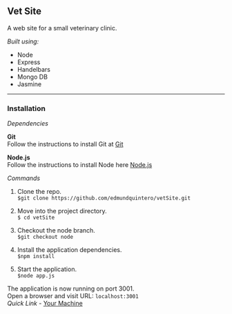 ## Vet Site ##

A web site for a small veterinary clinic.

*Built using:*  

  * Node  
  * Express  
  * Handelbars  
  * Mongo DB  
  * Jasmine  

---

### Installation ###

  
*Dependencies* 
  
**Git**  
Follow the instructions to install Git at [Git](https://github.com/)


**Node.js**  
Follow the instructions to install Node here [Node.js](http://nodejs.org/)


*Commands* 

1. Clone the repo.  
`$git clone https://github.com/edmundquintero/vetSite.git `  
  
2. Move into the project directory.  
`$ cd vetSite`
3. Checkout the node branch.  
`$git checkout node`
4. Install the application dependencies.  
`$npm install`
5. Start the application.  
`$node app.js`

The application is now running on port 3001.  
Open a browser and visit URL: `localhost:3001`  
*Quick Link* - [Your Machine](http://localhost:3001)